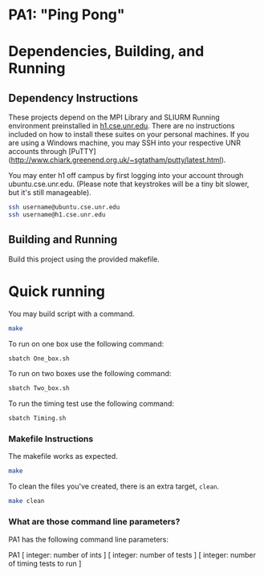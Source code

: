 # PA1: "Ping Pong"

# Dependencies, Building, and Running

## Dependency Instructions
These projects depend on the MPI Library and SLIURM Running environment preinstalled in [h1.cse.unr.edu](h1.cse.unr.edu).  There are no instructions included on how to install these suites on your personal machines.
If you are using a Windows machine, you may SSH into your respective UNR accounts through [PuTTY] (http://www.chiark.greenend.org.uk/~sgtatham/putty/latest.html).

You may enter h1 off campus by first logging into your account through ubuntu.cse.unr.edu.  (Please note that keystrokes will be a tiny bit slower, but it's still manageable).
```bash
ssh username@ubuntu.cse.unr.edu
ssh username@h1.cse.unr.edu
```

## Building and Running
Build this project using the provided makefile.

# Quick running
You may build script with a command.
```bash
make
```

To run on one box use the following command:
```bash
sbatch One_box.sh
```

To run on two boxes use the following command:
```bash
sbatch Two_box.sh
```
To run the timing test use the following command:
```bash
sbatch Timing.sh
```
### Makefile Instructions
The makefile works as expected.

```bash
make
```

To clean the files you've created, there is an extra target, `clean`.
```bash
make clean
```

### What are those command line parameters?
PA1 has the following command line parameters:

PA1 [ integer: number of ints ] [ integer: number of tests ] [ integer: number of timing tests to run ]

